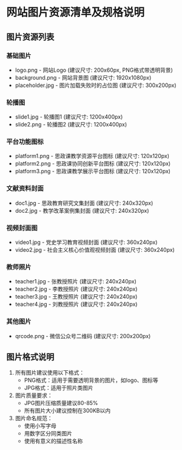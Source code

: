 # 网站图片资源清单及规格说明

## 图片资源列表

### 基础图片
- logo.png - 网站Logo (建议尺寸: 200x60px, PNG格式带透明背景)
- background.png - 网站背景图 (建议尺寸: 1920x1080px)
- placeholder.jpg - 图片加载失败时的占位图 (建议尺寸: 300x200px)

### 轮播图
- slide1.jpg - 轮播图1 (建议尺寸: 1200x400px)
- slide2.png - 轮播图2 (建议尺寸: 1200x400px)

### 平台功能图标
- platform1.png - 思政课教学资源平台图标 (建议尺寸: 120x120px)
- platform2.png - 思政课协同创新平台图标 (建议尺寸: 120x120px)
- platform3.png - 思政课教学展示平台图标 (建议尺寸: 120x120px)

### 文献资料封面
- doc1.jpg - 思政教育研究文集封面 (建议尺寸: 240x320px)
- doc2.jpg - 教学改革案例集封面 (建议尺寸: 240x320px)

### 视频封面图
- video1.jpg - 党史学习教育视频封面 (建议尺寸: 360x240px)
- video2.jpg - 社会主义核心价值观视频封面 (建议尺寸: 360x240px)

### 教师照片
- teacher1.jpg - 张教授照片 (建议尺寸: 240x240px)
- teacher2.jpg - 李教授照片 (建议尺寸: 240x240px)
- teacher3.jpg - 王教授照片 (建议尺寸: 240x240px)
- teacher4.jpg - 刘教授照片 (建议尺寸: 240x240px)

### 其他图片
- qrcode.png - 微信公众号二维码 (建议尺寸: 200x200px)

## 图片格式说明
1. 所有图片建议使用以下格式：
   - PNG格式：适用于需要透明背景的图片，如logo、图标等
   - JPG格式：适用于照片类图片
2. 图片质量要求：
   - JPG图片压缩质量建议80-85%
   - 所有图片大小建议控制在300KB以内
3. 图片命名规范：
   - 使用小写字母
   - 用数字区分同类图片
   - 使用有意义的描述性名称
